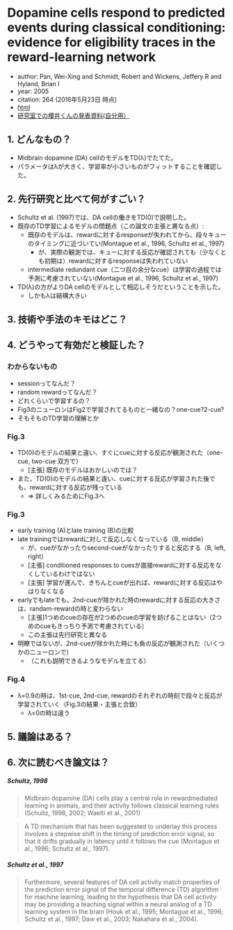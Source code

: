 # Dopamine cells respond to predicted events during classical conditioning: evidence for eligibility traces in the reward-learning network
- author: Pan, Wei-Xing and Schmidt, Robert and Wickens, Jeffery R and Hyland, Brian I
- year: 2005
- citation: 264 (2016年5月23日 時点)
- [html](http://www.jneurosci.org/content/25/26/6235.long)
- [研究室での櫻井くんの発表資料(自分用）](https://drive.google.com/file/d/0B-OHcMrFyg1zaXBTMmpiNDBXSmM/view?usp=sharing)

## 1. どんなもの？
- Midbrain dopamine (DA) cellのモデルをTD(λ)でたてた。
- パラメータはλが大きく、学習率が小さいものがフィットすることを確認した。

## 2. 先行研究と比べて何がすごい？
- Schultz et al. (1997)では、DA cellの働きをTD(0)で説明した。
- 既存のTD学習によるモデルの問題点（この論文の主張と異なる点）:
  - 既存のモデルは、rewardに対するresponseが失われてから、段々キューのタイミングに近づいてい(Montague et al., 1996, Schultz et al., 1997)
    - が、実際の観測では、キューに対する反応が確認されても（少なくとも初期は）rewardに対するresponseは失われていない
  - intermediate redundant cue（二つ目の余分なcue）は学習の過程では予測に考慮されていない(Montague et al., 1996, Schultz et al., 1997)
- TD(λ)の方がよりDA cellのモデルとして相応しそうだということを示した。
  - しかもλは結構大きい

## 3. 技術や手法のキモはどこ？
## 4. どうやって有効だと検証した？

### わからないもの
- sessionってなんだ？
- random rewardってなんだ？
- どれくらいで学習するの？
- Fig3のニューロンはFig2で学習されてるものと一緒なの？one-cue?2-cue?
- そもそものTD学習の理解とか

### Fig.3
- TD(0)のモデルの結果と違い、すぐにcueに対する反応が観測された（one-cue, two-cue 双方で）
  - [主張] 既存のモデルはおかしいのでは？
- また、TD(0)のモデルの結果と違い、cueに対する反応が学習された後でも、rewardに対する反応が残っている
  - => 詳しくみるためにFig.3へ

### Fig.3
- early training (A)とlate training (B)の比較
- late trainingではrewardに対して反応しなくなっている（B, middle）
  - が、cueがなかったりsecond-cueがなかったりすると反応する（B, left, right）
  - [主張] conditioned responses to cuesが直接rewardに対する反応をなくしているわけではない
  - [主張] 学習が進んで、きちんとcueが出れば、rewardに対する反応はやはりなくなる
- earlyでもlateでも、2nd-cueが除かれた時のrewardに対する反応の大きさは、randam-rewardの時と変わらない
  - [主張]1つめのcueの存在が2つめのcueの学習を妨げることはない（2つめのcueもきっちり予測で考慮されている）
  - この主張は先行研究と異なる
- 明瞭ではないが、2nd-cueが除かれた時にも負の反応が観測された（いくつかのニューロンで）
  - （これも説明できるようなモデルを立てる）

### Fig.4
- λ=0.9の時は、1st-cue, 2nd-cue, rewardのそれぞれの時刻で段々と反応が学習されていく（Fig.3の結果・主張と合致）
  - λ=0の時は違う

## 5. 議論はある？
## 6. 次に読むべき論文は？

##### Schultz, 1998
> Midbrain dopamine (DA) cells play a central role in rewardmediated learning in animals, and their activity follows classical learning rules (Schultz, 1998, 2002; Waelti et al., 2001) 

> A TD mechanism that has been suggested to underlay this process involves a stepwise shift in the timing of prediction error signal, so that it drifts gradually in latency until it follows the cue (Montague et al., 1996; Schultz et al., 1997).

##### Schultz et al., 1997
> Furthermore, several features of DA cell activity match properties of the prediction error signal of the temporal difference (TD) algorithm for machine learning, leading to the hypothesis that DA cell activity may be providing a teaching signal within a neural analog of a TD learning system in the brain (Houk et al., 1995; Montague et al., 1996; Schultz et al., 1997; Daw et al., 2003; Nakahara et al., 2004). 


